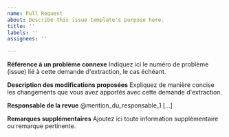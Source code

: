 ```yaml
---
name: Pull Request
about: Describe this issue template's purpose here.
title: ''
labels: ''
assignees: ''

---
```


**Référence à un problème connexe**
Indiquez ici le numéro de problème (issue) lié à cette demande d'extraction, le cas échéant.

**Description des modifications proposées**
Expliquez de manière concise les changements que vous avez apportés avec cette demande d'extraction.

**Responsable de la revue**
@mention_du_responsable_1 [...]

**Remarques supplémentaires**
Ajoutez ici toute information supplémentaire ou remarque pertinente.
